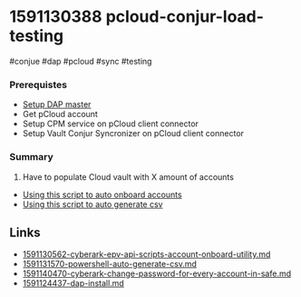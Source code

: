 # 1591130388 pcloud-conjur-load-testing
#conjue #dap #pcloud #sync #testing

### Prerequistes
- [Setup DAP master](1591124437-dap-install.md)
- Get pCloud account
- Setup CPM service on pCloud client connector
- Setup Vault Conjur Syncronizer on pCloud client connector



### Summary
1. Have to populate Cloud vault with X amount of accounts
  - [Using this script to auto onboard accounts](1591130562-cyberark-epv-api-scripts-account-onboard-utility.md)
  - [Using this script to auto generate csv](1591131570-powershell-auto-generate-csv.md)




## Links
- [1591130562-cyberark-epv-api-scripts-account-onboard-utility.md](1591130562-cyberark-epv-api-scripts-account-onboard-utility.md)
- [1591131570-powershell-auto-generate-csv.md](1591131570-powershell-auto-generate-csv.md)
- [1591140470-cyberark-change-password-for-every-account-in-safe.md](1591140470-cyberark-change-password-for-every-account-in-safe.md)
- [1591124437-dap-install.md](1591124437-dap-install.md)

